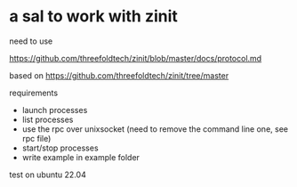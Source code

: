 # a sal to work with zinit

need to use 

https://github.com/threefoldtech/zinit/blob/master/docs/protocol.md

based on https://github.com/threefoldtech/zinit/tree/master

requirements

- launch processes
- list processes
- use the rpc over unixsocket (need to remove the command line one, see rpc file)
- start/stop processes
- write example in example folder

test on ubuntu 22.04


